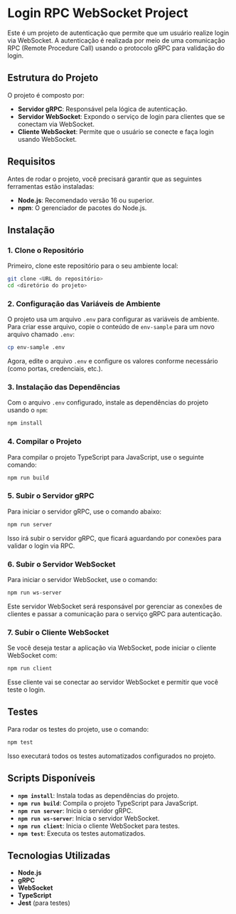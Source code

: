 # Login RPC WebSocket Project

Este é um projeto de autenticação que permite que um usuário realize login via WebSocket. A autenticação é realizada por meio de uma comunicação RPC (Remote Procedure Call) usando o protocolo gRPC para validação do login.

## Estrutura do Projeto

O projeto é composto por:

- **Servidor gRPC**: Responsável pela lógica de autenticação.
- **Servidor WebSocket**: Expondo o serviço de login para clientes que se conectam via WebSocket.
- **Cliente WebSocket**: Permite que o usuário se conecte e faça login usando WebSocket.

## Requisitos

Antes de rodar o projeto, você precisará garantir que as seguintes ferramentas estão instaladas:

- **Node.js**: Recomendado versão 16 ou superior.
- **npm**: O gerenciador de pacotes do Node.js.

## Instalação

### 1. Clone o Repositório

Primeiro, clone este repositório para o seu ambiente local:

```bash
git clone <URL do repositório>
cd <diretório do projeto>
```

### 2. Configuração das Variáveis de Ambiente

O projeto usa um arquivo `.env` para configurar as variáveis de ambiente. Para criar esse arquivo, copie o conteúdo de `env-sample` para um novo arquivo chamado `.env`:

```bash
cp env-sample .env
```

Agora, edite o arquivo `.env` e configure os valores conforme necessário (como portas, credenciais, etc.).

### 3. Instalação das Dependências

Com o arquivo `.env` configurado, instale as dependências do projeto usando o `npm`:

```bash
npm install
```

### 4. Compilar o Projeto

Para compilar o projeto TypeScript para JavaScript, use o seguinte comando:

```bash
npm run build
```

### 5. Subir o Servidor gRPC

Para iniciar o servidor gRPC, use o comando abaixo:

```bash
npm run server
```

Isso irá subir o servidor gRPC, que ficará aguardando por conexões para validar o login via RPC.

### 6. Subir o Servidor WebSocket

Para iniciar o servidor WebSocket, use o comando:

```bash
npm run ws-server
```

Este servidor WebSocket será responsável por gerenciar as conexões de clientes e passar a comunicação para o serviço gRPC para autenticação.

### 7. Subir o Cliente WebSocket

Se você deseja testar a aplicação via WebSocket, pode iniciar o cliente WebSocket com:

```bash
npm run client
```

Esse cliente vai se conectar ao servidor WebSocket e permitir que você teste o login.

## Testes

Para rodar os testes do projeto, use o comando:

```bash
npm test
```

Isso executará todos os testes automatizados configurados no projeto.

## Scripts Disponíveis

- **`npm install`**: Instala todas as dependências do projeto.
- **`npm run build`**: Compila o projeto TypeScript para JavaScript.
- **`npm run server`**: Inicia o servidor gRPC.
- **`npm run ws-server`**: Inicia o servidor WebSocket.
- **`npm run client`**: Inicia o cliente WebSocket para testes.
- **`npm test`**: Executa os testes automatizados.

## Tecnologias Utilizadas

- **Node.js**
- **gRPC**
- **WebSocket**
- **TypeScript**
- **Jest** (para testes)